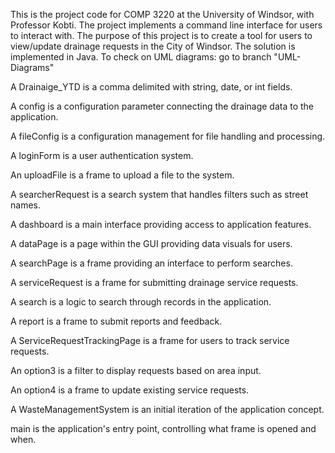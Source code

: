 This is the project code for COMP 3220 at the University of Windsor, with Professor Kobti.
The project implements a command line interface for users to interact with.
The purpose of this project is to create a tool for users to view/update drainage requests in
the City of Windsor.
The solution is implemented in Java.
To check on UML diagrams: go to branch "UML-Diagrams"

A Drainaige_YTD is a comma delimited with string, date, or int fields.

A config is a configuration parameter connecting the drainage data to the application.

A fileConfig is a configuration management for file handling and processing.

A loginForm is a user authentication system.

An uploadFile is a frame to upload a file to the system.

A searcherRequest is a search system that handles filters such as street names.

A dashboard is a main interface providing access to application features.

A dataPage is a page within the GUI providing data visuals for users.

A searchPage is a frame providing an interface to perform searches.

A serviceRequest is a frame for submitting drainage service requests.

A search is a logic to search through records in the application.

A report is a frame to submit reports and feedback.

A ServiceRequestTrackingPage is a frame for users to track service requests.

An option3 is a filter to display requests based on area input.

An option4 is a frame to update existing service requests.

A WasteManagementSystem is an initial iteration of the application concept.

main is the application's entry point, controlling what frame is opened and when.
